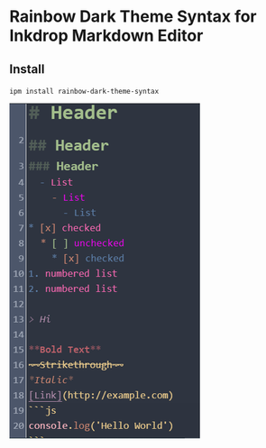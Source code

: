 # Rainbow Dark Theme Syntax for Inkdrop Markdown Editor
## Install
`ipm install rainbow-dark-theme-syntax`


![screenshot](https://github.com/ProgrammerDuck0246/rainbow-dark-theme-syntax/raw/master/images/Screenshot.png)

